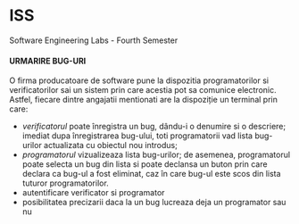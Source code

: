 # ISS
Software Engineering Labs - Fourth Semester
<h4>URMARIRE BUG-URI </h4>
<p> O firma producatoare de software pune la dispozitia programatorilor si verificatorilor sai un sistem prin care acestia pot sa comunice electronic. Astfel, fiecare dintre angajatii mentionati are la dispoziție un terminal prin care: 
  <ul>
    <li> <em>verificatorul</em>  poate  înregistra  un  bug,  dându-i  o  denumire  si  o  descriere;  imediat  dupa înregistrarea bug-ului, toti  programatorii vad  lista bug-urilor  actualizata cu obiectul nou introdus; </li>
    <li> <em>programatorul</em> vizualizeaza lista bug-urilor; de asemenea, programatorul poate selecta un bug din lista si poate declansa un buton prin care declara ca bug-ul a fost eliminat, caz în care bug-ul este scos din lista tuturor programatorilor.  </li>
    <li> autentificare verificator si programator </li>
    <li> posibilitatea precizarii daca la un bug lucreaza deja un programator sau nu </li>
  </ul>
</p>
